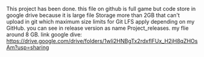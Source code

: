 This project has been done. this file on github is full game but code store in google drive because it is large file Storage more than 2GB that can't upload in git which maximum size limits for Git LFS apply depending on my GitHub. you can see in release version as name Project_releases.
my flie around 8 GB.
link google dive:
https://drive.google.com/drive/folders/1wli2HNBgTx2rdxflFUx_H2jH8qZHOsAm?usp=sharing
